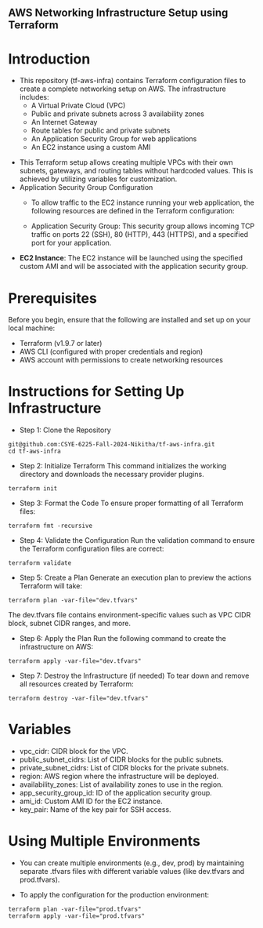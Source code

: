 ## AWS Networking Infrastructure Setup using Terraform
# Introduction
* This repository (tf-aws-infra) contains Terraform configuration files to create a complete networking setup on AWS. The infrastructure includes:
  - A Virtual Private Cloud (VPC)
  - Public and private subnets across 3 availability zones
  - An Internet Gateway
  - Route tables for public and private subnets
  - An Application Security Group for web applications
  - An EC2 instance using a custom AMI

- This Terraform setup allows creating multiple VPCs with their own subnets, gateways, and routing tables without hardcoded values. This is achieved by utilizing variables for customization.
- Application Security Group Configuration
  - To allow traffic to the EC2 instance running your web application, the following resources are defined in the Terraform configuration:

  - Application Security Group: This security group allows incoming TCP traffic on ports 22 (SSH), 80 (HTTP), 443 (HTTPS), and a specified port for your application.
- **EC2 Instance**: The EC2 instance will be launched using the specified custom AMI and will be associated with the application security group.

# Prerequisites
Before you begin, ensure that the following are installed and set up on your local machine:

- Terraform (v1.9.7 or later)
- AWS CLI (configured with proper credentials and region)
- AWS account with permissions to create networking resources

# Instructions for Setting Up Infrastructure
- Step 1: Clone the Repository
```
git@github.com:CSYE-6225-Fall-2024-Nikitha/tf-aws-infra.git
cd tf-aws-infra
```
- Step 2: Initialize Terraform
This command initializes the working directory and downloads the necessary provider plugins.
```
terraform init
``` 
- Step 3: Format the Code
To ensure proper formatting of all Terraform files:
```
terraform fmt -recursive
```

- Step 4: Validate the Configuration
Run the validation command to ensure the Terraform configuration files are correct:
```
terraform validate
``` 

- Step 5: Create a Plan
Generate an execution plan to preview the actions Terraform will take:
```
terraform plan -var-file="dev.tfvars"
```
The dev.tfvars file contains environment-specific values such as VPC CIDR block, subnet CIDR ranges, and more.

- Step 6: Apply the Plan
Run the following command to create the infrastructure on AWS:

```
terraform apply -var-file="dev.tfvars"
```

- Step 7: Destroy the Infrastructure (if needed)
To tear down and remove all resources created by Terraform:

```
terraform destroy -var-file="dev.tfvars"
```

# Variables
- vpc_cidr: CIDR block for the VPC.
- public_subnet_cidrs: List of CIDR blocks for the public subnets.
- private_subnet_cidrs: List of CIDR blocks for the private subnets.
- region: AWS region where the infrastructure will be deployed.
- availability_zones: List of availability zones to use in the region.
- app_security_group_id: ID of the application security group.
- ami_id: Custom AMI ID for the EC2 instance.
- key_pair: Name of the key pair for SSH access.


# Using Multiple Environments
- You can create multiple environments (e.g., dev, prod) by maintaining separate .tfvars files with different variable values (like dev.tfvars and prod.tfvars).

- To apply the configuration for the production environment:

```
terraform plan -var-file="prod.tfvars"
terraform apply -var-file="prod.tfvars"
```